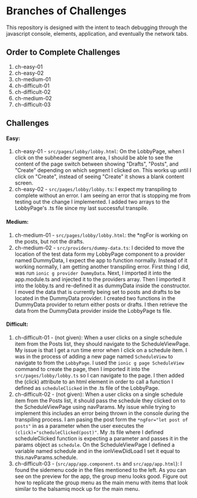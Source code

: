 # Branches of Challenges

This repository is designed with the intent to teach debugging through the
javascript console, elements, application, and eventually the network tabs.


## Order to Complete Challenges
1. ch-easy-01
2. ch-easy-02
3. ch-medium-01
4. ch-difficult-01
5. ch-difficult-02
6. ch-medium-02
7. ch-difficult-03

## Challenges
#### Easy:

1. ch-easy-01 - `src/pages/lobby/lobby.html`: On the LobbyPage, when I click on the subheader segment area, I should be able to see the content of the page switch between showing "Drafts", "Posts", and "Create" depending on which segment I clicked on. This works up until I click on "Create", instead of seeing "Create" it shows a blank content screen.
2. ch-easy-02 - `src/pages/lobby/lobby.ts`: I expect my transpiling to complete without an error. I am seeing an error that is stopping me from testing out the change I implemented. I added two arrays to the LobbyPage's .ts file since my last successful transpile.


#### Medium:
1. ch-medium-01 - `src/pages/lobby/lobby.html`: the *ngFor is working on the posts, but not the drafts.
2. ch-medium-02 - `src/providers/dummy-data.ts`: I decided to move the location of the test data form my LobbyPage component to a provider named DummyData, I expect the app to function normally. Instead of it working normally, I am getting another transpiling error. First thing I did, was run `ionic g provider DummyData`. Next, I imported it into the app.module.ts and injected it to the providers array. Then I imported it into the lobby.ts and re-defined it as dummyData inside the constructor. I moved the data that is currently being set to posts and drafts to be located in the DummyData provider. I created two functions in the DummyData provider to return either posts or drafts. I then retrieve the data from the DummyData provider inside the LobbyPage ts file.


#### Difficult:
1. ch-difficult-01 - (not given): When a user clicks on a single schedule item from the Posts list, they should navigate to the ScheduleViewPage. My issue is that I get a run time error when I click on a schedule item. I was in the process of adding a new page named `ScheduleView` to navigate to from the `LobbyPage`. I used the `ionic g page ScheduleView` command to create the page, then I imported it into the `src/pages/lobby/lobby.ts` so I can navigate to the page. I then added the (click) attribute to an html element in order to call a function I defined as `scheduleClicked` in the .ts file of the LobbyPage.
2. ch-difficult-02 - (not given): When a user clicks on a single schedule item from the Posts list, it should pass the schedule they clicked on to the ScheduleViewPage using navParams. My issue while trying to implement this includes an error being thrown in the console during the transpiling process. I am pasing the post form the `*ngFor="let post of posts"` in as a parameter when the user executes the `(click)="scheduleClicked(post)"`. My .ts file where I defined scheduleClicked function is expecting a parameter and passes it in the params object as `schedule`. On the ScheduleViewPage I defined a variable named schedule and in the ionViewDidLoad I set it equal to this.navParams.schedule.
3. ch-difficult-03 - (`src/app/app.component.ts` and `src/app/app.html`): I found the sidemenu code in the files mentioned to the left. As you can see on the preview for the app, the group menu looks good. Figure out how to replicate the group menu as the main menu with items that look similar to the balsamiq mock up for the main menu.
